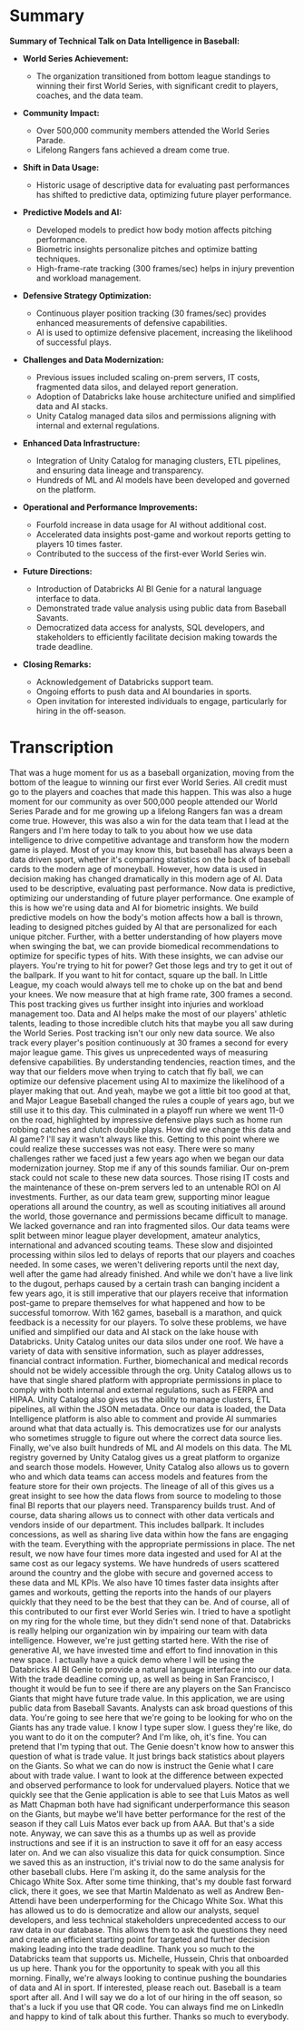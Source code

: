 # Summary

**Summary of Technical Talk on Data Intelligence in Baseball:**

- **World Series Achievement:**
  - The organization transitioned from bottom league standings to winning their first World Series, with significant credit to players, coaches, and the data team.
  
- **Community Impact:**
  - Over 500,000 community members attended the World Series Parade.
  - Lifelong Rangers fans achieved a dream come true.

- **Shift in Data Usage:**
  - Historic usage of descriptive data for evaluating past performances has shifted to predictive data, optimizing future player performance.
  
- **Predictive Models and AI:**
  - Developed models to predict how body motion affects pitching performance.
  - Biometric insights personalize pitches and optimize batting techniques.
  - High-frame-rate tracking (300 frames/sec) helps in injury prevention and workload management.

- **Defensive Strategy Optimization:**
  - Continuous player position tracking (30 frames/sec) provides enhanced measurements of defensive capabilities.
  - AI is used to optimize defensive placement, increasing the likelihood of successful plays.
  
- **Challenges and Data Modernization:**
  - Previous issues included scaling on-prem servers, IT costs, fragmented data silos, and delayed report generation.
  - Adoption of Databricks lake house architecture unified and simplified data and AI stacks.
  - Unity Catalog managed data silos and permissions aligning with internal and external regulations.

- **Enhanced Data Infrastructure:**
  - Integration of Unity Catalog for managing clusters, ETL pipelines, and ensuring data lineage and transparency.
  - Hundreds of ML and AI models have been developed and governed on the platform.

- **Operational and Performance Improvements:**
  - Fourfold increase in data usage for AI without additional cost.
  - Accelerated data insights post-game and workout reports getting to players 10 times faster.
  - Contributed to the success of the first-ever World Series win.

- **Future Directions:**
  - Introduction of Databricks AI BI Genie for a natural language interface to data.
  - Demonstrated trade value analysis using public data from Baseball Savants.
  - Democratized data access for analysts, SQL developers, and stakeholders to efficiently facilitate decision making towards the trade deadline.

- **Closing Remarks:**
  - Acknowledgement of Databricks support team.
  - Ongoing efforts to push data and AI boundaries in sports.
  - Open invitation for interested individuals to engage, particularly for hiring in the off-season.

# Transcription

 That was a huge moment for us as a baseball organization, moving from the bottom of the league to winning our first ever World Series. All credit must go to the players and coaches that made this happen. This was also a huge moment for our community as over 500,000 people attended our World Series Parade and for me growing up a lifelong Rangers fan was a dream come true. However, this was also a win for the data team that I lead at the Rangers and I'm here today to talk to you about how we use data intelligence to drive competitive advantage and transform how the modern game is played. Most of you may know this, but baseball has always been a data driven sport, whether it's comparing statistics on the back of baseball cards to the modern age of moneyball. However, how data is used in decision making has changed dramatically in this modern age of AI. Data used to be descriptive, evaluating past performance. Now data is predictive, optimizing our understanding of future player performance. One example of this is how we're using data and AI for biometric insights. We build predictive models on how the body's motion affects how a ball is thrown, leading to designed pitches guided by AI that are personalized for each unique pitcher. Further, with a better understanding of how players move when swinging the bat, we can provide biomedical recommendations to optimize for specific types of hits. With these insights, we can advise our players. You're trying to hit for power? Get those legs and try to get it out of the ballpark. If you want to hit for contact, square up the ball. In Little League, my coach would always tell me to choke up on the bat and bend your knees. We now measure that at high frame rate, 300 frames a second. This post tracking gives us further insight into injuries and workload management too. Data and AI helps make the most of our players' athletic talents, leading to those incredible clutch hits that maybe you all saw during the World Series. Post tracking isn't our only new data source. We also track every player's position continuously at 30 frames a second for every major league game. This gives us unprecedented ways of measuring defensive capabilities. By understanding tendencies, reaction times, and the way that our fielders move when trying to catch that fly ball, we can optimize our defensive placement using AI to maximize the likelihood of a player making that out. And yeah, maybe we got a little bit too good at that, and Major League Baseball changed the rules a couple of years ago, but we still use it to this day. This culminated in a playoff run where we went 11-0 on the road, highlighted by impressive defensive plays such as home run robbing catches and clutch double plays. How did we change this data and AI game? I'll say it wasn't always like this. Getting to this point where we could realize these successes was not easy. There were so many challenges rather we faced just a few years ago when we began our data modernization journey. Stop me if any of this sounds familiar. Our on-prem stack could not scale to these new data sources. Those rising IT costs and the maintenance of these on-prem servers led to an untenable ROI on AI investments. Further, as our data team grew, supporting minor league operations all around the country, as well as scouting initiatives all around the world, those governance and permissions became difficult to manage. We lacked governance and ran into fragmented silos. Our data teams were split between minor league player development, amateur analytics, international and advanced scouting teams. These slow and disjointed processing within silos led to delays of reports that our players and coaches needed. In some cases, we weren't delivering reports until the next day, well after the game had already finished. And while we don't have a live link to the dugout, perhaps caused by a certain trash can banging incident a few years ago, it is still imperative that our players receive that information post-game to prepare themselves for what happened and how to be successful tomorrow. With 162 games, baseball is a marathon, and quick feedback is a necessity for our players. To solve these problems, we have unified and simplified our data and AI stack on the lake house with Databricks. Unity Catalog unites our data silos under one roof. We have a variety of data with sensitive information, such as player addresses, financial contract information. Further, biomechanical and medical records should not be widely accessible through the org. Unity Catalog allows us to have that single shared platform with appropriate permissions in place to comply with both internal and external regulations, such as FERPA and HIPAA. Unity Catalog also gives us the ability to manage clusters, ETL pipelines, all within the JSON metadata. Once our data is loaded, the Data Intelligence platform is also able to comment and provide AI summaries around what that data actually is. This democratizes use for our analysts who sometimes struggle to figure out where the correct data source lies. Finally, we've also built hundreds of ML and AI models on this data. The ML registry governed by Unity Catalog gives us a great platform to organize and search those models. However, Unity Catalog also allows us to govern who and which data teams can access models and features from the feature store for their own projects. The lineage of all of this gives us a great insight to see how the data flows from source to modeling to those final BI reports that our players need. Transparency builds trust. And of course, data sharing allows us to connect with other data verticals and vendors inside of our department. This includes ballpark. It includes concessions, as well as sharing live data within how the fans are engaging with the team. Everything with the appropriate permissions in place. The net result, we now have four times more data ingested and used for AI at the same cost as our legacy systems. We have hundreds of users scattered around the country and the globe with secure and governed access to these data and ML KPIs. We also have 10 times faster data insights after games and workouts, getting the reports into the hands of our players quickly that they need to be the best that they can be. And of course, all of this contributed to our first ever World Series win. I tried to have a spotlight on my ring for the whole time, but they didn't send none of that. Databricks is really helping our organization win by impairing our team with data intelligence. However, we're just getting started here. With the rise of generative AI, we have invested time and effort to find innovation in this new space. I actually have a quick demo where I will be using the Databricks AI BI Genie to provide a natural language interface into our data. With the trade deadline coming up, as well as being in San Francisco, I thought it would be fun to see if there are any players on the San Francisco Giants that might have future trade value. In this application, we are using public data from Baseball Savants. Analysts can ask broad questions of this data. You're going to see here that we're going to be looking for who on the Giants has any trade value. I know I type super slow. I guess they're like, do you want to do it on the computer? And I'm like, oh, it's fine. You can pretend that I'm typing that out. The Genie doesn't know how to answer this question of what is trade value. It just brings back statistics about players on the Giants. So what we can do now is instruct the Genie what I care about with trade value. I want to look at the difference between expected and observed performance to look for undervalued players. Notice that we quickly see that the Genie application is able to see that Luis Matos as well as Matt Chapman both have had significant underperformance this season on the Giants, but maybe we'll have better performance for the rest of the season if they call Luis Matos ever back up from AAA. But that's a side note. Anyway, we can save this as a thumbs up as well as provide instructions and see if it is an instruction to save it off for an easy access later on. And we can also visualize this data for quick consumption. Since we saved this as an instruction, it's trivial now to do the same analysis for other baseball clubs. Here I'm asking it, do the same analysis for the Chicago White Sox. After some time thinking, that's my double fast forward click, there it goes, we see that Martin Maldenato as well as Andrew Ben-Attendi have been underperforming for the Chicago White Sox. What this has allowed us to do is democratize and allow our analysts, sequel developers, and less technical stakeholders unprecedented access to our raw data in our database. This allows them to ask the questions they need and create an efficient starting point for targeted and further decision making leading into the trade deadline. Thank you so much to the Databricks team that supports us. Michelle, Hussein, Chris that onboarded us up here. Thank you for the opportunity to speak with you all this morning. Finally, we're always looking to continue pushing the boundaries of data and AI in sport. If interested, please reach out. Baseball is a team sport after all. And I will say we do a lot of our hiring in the off season, so that's a luck if you use that QR code. You can always find me on LinkedIn and happy to kind of talk about this further. Thanks so much to everybody.